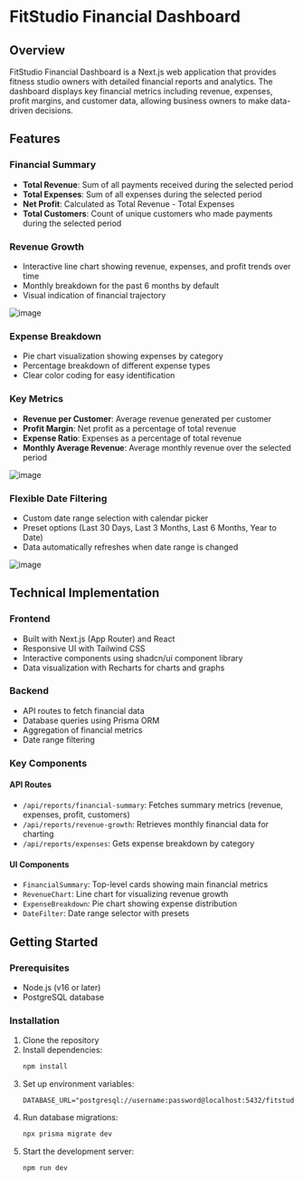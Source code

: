 # FitStudio Financial Dashboard

## Overview

FitStudio Financial Dashboard is a Next.js web application that provides fitness studio owners with detailed financial reports and analytics. The dashboard displays key financial metrics including revenue, expenses, profit margins, and customer data, allowing business owners to make data-driven decisions.

## Features

### Financial Summary
- **Total Revenue**: Sum of all payments received during the selected period
- **Total Expenses**: Sum of all expenses during the selected period
- **Net Profit**: Calculated as Total Revenue - Total Expenses
- **Total Customers**: Count of unique customers who made payments during the selected period

### Revenue Growth
- Interactive line chart showing revenue, expenses, and profit trends over time
- Monthly breakdown for the past 6 months by default
- Visual indication of financial trajectory

![image](https://github.com/user-attachments/assets/5a52113f-e12c-4739-8189-f7ba13878f19)

### Expense Breakdown
- Pie chart visualization showing expenses by category
- Percentage breakdown of different expense types
- Clear color coding for easy identification

### Key Metrics
- **Revenue per Customer**: Average revenue generated per customer
- **Profit Margin**: Net profit as a percentage of total revenue
- **Expense Ratio**: Expenses as a percentage of total revenue
- **Monthly Average Revenue**: Average monthly revenue over the selected period

![image](https://github.com/user-attachments/assets/dbb00564-912c-4b8d-8131-aa10671c72fc)


### Flexible Date Filtering
- Custom date range selection with calendar picker
- Preset options (Last 30 Days, Last 3 Months, Last 6 Months, Year to Date)
- Data automatically refreshes when date range is changed

![image](https://github.com/user-attachments/assets/5cfa57b6-8e90-4e67-94dc-53a635e71ee3)



## Technical Implementation

### Frontend
- Built with Next.js (App Router) and React
- Responsive UI with Tailwind CSS
- Interactive components using shadcn/ui component library
- Data visualization with Recharts for charts and graphs

### Backend
- API routes to fetch financial data
- Database queries using Prisma ORM
- Aggregation of financial metrics
- Date range filtering

### Key Components

#### API Routes
- `/api/reports/financial-summary`: Fetches summary metrics (revenue, expenses, profit, customers)
- `/api/reports/revenue-growth`: Retrieves monthly financial data for charting
- `/api/reports/expenses`: Gets expense breakdown by category

#### UI Components
- `FinancialSummary`: Top-level cards showing main financial metrics
- `RevenueChart`: Line chart for visualizing revenue growth
- `ExpenseBreakdown`: Pie chart showing expense distribution
- `DateFilter`: Date range selector with presets

## Getting Started

### Prerequisites
- Node.js (v16 or later)
- PostgreSQL database

### Installation
1. Clone the repository
2. Install dependencies:
   ```bash
   npm install
   ```
3. Set up environment variables:
   ```
   DATABASE_URL="postgresql://username:password@localhost:5432/fitstudio"
   ```
4. Run database migrations:
   ```bash
   npx prisma migrate dev
   ```
5. Start the development server:
   ```bash
   npm run dev
   ```
